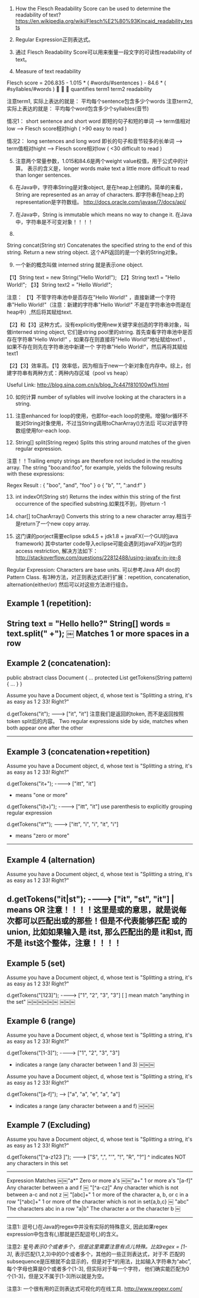 1. How the Flesch Readability Score can be used to determine the readability of text?
https://en.wikipedia.org/wiki/Flesch%E2%80%93Kincaid_readability_tests

2. Regular Expression正则表达式。

3. 通过 Flesch Readability Score可以用来衡量一段文字的可读性readability of text。

4. Measure of text readability

Flesch score = 206.835 - 1.015 * ( #words/#sentences ) - 84.6 * ( #syllables/#words )
	🔼                                   🔼                              🔼
quantifies                              term1  					        term2
readability

注意term1, 实际上表达的就是： 平均每个sentence包含多少个words
注意term2, 实际上表达的就是： 平均每个word包含多少个syllables(音节)

情况1：
short sentence and short word 即短的句子和短的单词 --> term值相对low --> Flesch score相对high ( >90 easy to read )

情况2：
long sentences and long word 即长的句子和音节较多的长单词 --> term值相对hight --> Flesch score相对low ( <30 difficult to read )

5. 注意两个常量参数，1.015和84.6是两个weight value权值，用于公式中的计算。 表示的含义是，longer words make text a little more
difficult to read than longer sentences.

6. 在Java中，字符串String是对象object, 是在heap上创建的。简单的来看，String are represented as an array of characters. 
即字符串在heap上的representation是字符数组。 http://docs.oracle.com/javase/7/docs/api/


7. 在Java中，String is immutable which means no way to change it. 在Java中，字符串是不可变对象！！！！

8. 
String	concat(String str)
Concatenates the specified string to the end of this string. Return a new string object.
这个API返回的是一个新的String对象。

9. 一个新的概念叫做 interned string 就是表示one object.

【1】String text = new String("Hello World!");
【2】String text1 = "Hello World!";
【3】String text2 = "Hello World!";

注意：
【1】不管字符串池中是否存在"Hello World!" ，直接新建一个字符串"Hello World!"（注意：新建的字符串"Hello World!" 
不是在字符串池中而是在heap中）,然后将其赋给text.

【2】和【3】这种方式，没有explicitly使用new关键字来创造的字符串对象，叫做interned string object, 它们是string pool里的string.
首先查看字符串池中是否存在字符串"Hello World!" ，如果存在则直接将"Hello World!"地址赋给text1 ，如果不存在则先在字符串池中新建一个
字符串"Hello World!"，然后再将其赋给text1

【2】【3】效率高。【1】效率低，因为相当于new一个新对象在内存中。综上，创建字符串有两种方式：两种内存区域（pool vs heap）

Useful Link: http://blog.sina.com.cn/s/blog_7c447f810100wf1j.html

10. 如何计算 number of syllables will involve looking at the characters in a string.

11. 注意enhanced for loop的使用，也即for-each loop的使用。增强for循环不能对String对象使用，不过当String调用toCharArray()方法后
可以对该字符数组使用for-each loop.

12. String[]	split(String regex)
Splits this string around matches of the given regular expression.

注意！！Trailing empty strings are therefore not included in the resulting array.
The string "boo:and:foo", for example, yields the following results with these expressions:

Regex	Result
:	{ "boo", "and", "foo" }
o	{ "b", "", ":and:f" }


13. int	indexOf(String str)
Returns the index within this string of the first occurrence of the specified substring.如果找不到，则return -1

14. char[]	toCharArray()
Converts this string to a new character array.相当于是return了一个new copy array.

15. 这门课的porject需要eclipse sdk4.5 + jdk1.8 + javaFX(一个GUI的java framework)
其中starter code导入eclipse可能会遇到对javaFX的jar包的access restriction, 解决方法如下：
http://stackoverflow.com/questions/22812488/using-javafx-in-jre-8








Regular Expression: Characters are base units. 可以参考Java API doc的Pattern Class.
有3种方法，对正则表达式进行扩展：repetition, concatenation, alternation(either/or)
然后可以对这些方法进行组合。

Example 1 (repetition):
--------------
String text = "Hello  hello?"
String[] words = text.split(" +");
￼
Matches 1 or more spaces in a row
--------------


Example 2 (concatenation):
----------------------------

public abstract class Document { 
	...
	protected List<String> getTokens(String pattern){
	...	
	}
}

Assume you have a Document object, d, whose text is
"Splitting a string, it's as easy as 1 2 33! Right?" 

d.getTokens("it"); ---> ["it", "it"]  注意我们是返回的token, 而不是返回按照token split后的内容。
Two regular expressions side by side, matches when both appear one after the other

--------------------------------------------------------


Example 3 (concatenation+repetition)
------------------------------------
Assume you have a Document object, d, whose text is
"Splitting a string, it's as easy as 1 2 33!  Right?"

d.getTokens("it+");  ----> ["itt", "it"]
+ means "one or more"

d.getTokens("i(t+)");  ----> ["itt", "it"]
use parenthesis to explicitly grouping regular expression

d.getTokens("it*"); ---> ["itt", "i", "i", "it", "i"]
* means "zero or more"

------------------------------------------------------------

Example 4 (alternation)
------------------------------------

Assume you have a Document object, d, whose text is
"Splitting a string, it's as easy as 1 2 33!  Right?"

d.getTokens("it|st"); ----> ["it", "st", "it"]
| means OR
注意！！！！这里是或的意思，就是说每次都可以匹配出或的那些！但是不代表能够匹配 或的union, 比如如果输入是 itst, 那么匹配出的是 it和st, 而不是
itst这个整体，注意！！！！
------------------------------------


Example 5 (set)
--------------------------------
Assume you have a Document object, d, whose text is
"Splitting a string, it's as easy as 1 2 33!  Right?"

d.getTokens("[123]"); ----> ["1", "2", "3", "3"]
[ ] mean match "anything in the set"
￼￼￼￼￼￼
￼￼￼

Example 6 (range)
------------------------------------

Assume you have a Document object, d, whose text is
"Splitting a string, it's as easy as 1 2 33! Right?" 

d.getTokens("[1-3]"); ----> ["1", "2", "3", "3"]
- indicates a range (any character between 1 and 3)
￼￼￼

Assume you have a Document object, d, whose text is
"Splitting a string, it's as easy as 1 2 33! Right?"

d.getTokens("[a-f]"); --> ["a", "a", "e", "a", "a"]
- indicates a range (any character between a and f)
￼￼￼


Example 7 (Excluding)
-------------------------------
Assume you have a Document object, d, whose text is
"Splitting a string, it's as easy as 1 2 33!  Right?"

d.getTokens("[^a-z123 ]"); ---> ["S", ",", "'", "!", "R", "?"] 
^ indicates NOT any characters in this set

-----------------------------------------------------

Expression 			Matches
￼￼"a*" 			Zero or more a's
￼￼"a+" 			1 or more a's
  "[a-f]" 		Any character between a and f
￼ "[^a-cz]" 	Any character which is not between a-c and not z
￼ "[abc]+" 		1 or more of the character a, b, or c in a row
  "[^abc]+" 	1 or more of the character which is not in set{a,b,c}
￼ "abc" 		The characters abc in a row
  "a|b" 	 	The character a or the character b
￼

-----------------------------------------------------


注意1: 逗号(,)在Java的regex中并没有实际的特殊意义, 因此如果regex expression中包含有(,)那就是匹配逗号(,)的含义。

注意2: 星号*表示0个或者多个，但是这里需要注意有点儿特殊。比如regex = [1-3]*, 表示匹配{1,2,3}中的0个或者多个，其他的一些正则表达式，对于不
      匹配的subsequence是压根就不会显示的，但是对于*的用法，比如输入字符串为“abc”, 每个字母也算是0个或者多个[1-3], 但实际对于每一个字符，
      他们确实能匹配为0个[1-3]，但是又不属于[1-3]所以就是为空。

注意3: 一个很有用的正则表达式可视化的在线工具.  http://www.regexr.com/









